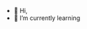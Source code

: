 - 👋 Hi, 
- 🌱 I’m currently learning
<!---
nameissneha/nameissneha is a ✨ special ✨ repository because its `README.md` (this file) appears on your GitHub profile.
You can click the Preview link to take a look at your changes.
--->
